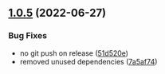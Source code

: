 ## [1.0.5](https://github.com/meza/adr-tools/compare/v1.0.4...v1.0.5) (2022-06-27)


### Bug Fixes

* no git push on release ([51d520e](https://github.com/meza/adr-tools/commit/51d520ee07f3c638ac59dae35c74e47b397db6b7))
* removed unused dependencies ([7a5af74](https://github.com/meza/adr-tools/commit/7a5af74a9f592212f5272644bde713dc9bfa40b1))

